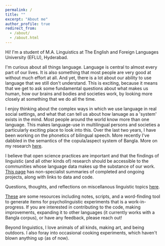 ```yaml
---
permalink: /
title: ""
excerpt: "About me"
author_profile: true
redirect_from: 
  - /about/
  - /about.html
---
```


Hi! I'm a student of M.A. Linguistics at The English and Foreign Languages University (EFLU), Hyderabad.

I'm curious about all things language. Language is central to almost every part of our lives. It is also something that most people are very good at without much effort at all. And yet, there is a lot about our ability to use language that we still don't understand. This is exciting, because it means that we get to ask some fundamental questions about what makes us human, how our brains and bodies and societies work, by looking more closely at something that we do all the time. 

I enjoy thinking about the complex ways in which we use language in real social settings, and what that can tell us about how lanuage as a 'system' exists in the mind. Most people around the world know more than one language. This makes language-use in multilingual persons and societies a particularly exciting place to look into this. Over the last two years, I have been working on the phonetics of bilingual speech. More recently I've dabbled in the semantics of the copula/aspect system of Bangla. More on my research [here](portfolio.html).

I believe that open science practices are important and that the findings of linguistic (and all other kinds of) research should be accessible to the communities whose language data makes up the substance of our work. [This page](portfolio.html) has non-specialist summaries of completed and ongoing projects, along with links to data and code.

Questions, thoughts, and reflections on miscellanous linguistic topics [here](year-archive.html).

[These](portfolio.html) are some resources including notes, scripts, and a word-finding tool to generate items for psycholinguistic experiments that is a work-in-progress. If you are interested in contributing to the code, making improvements, expanding it to other languages (it currently works with a Bangla corpus), or have any feedback, please reach out!

Beyond linguistics, I love animals of all kinds, making art, and being outdoors. I also foray into occasional cooking experiments, which haven't blown anything up (as of now).